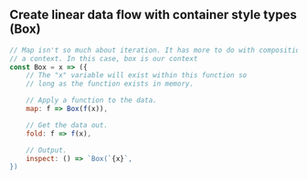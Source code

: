 ## Create linear data flow with container style types (Box)
```js
// Map isn't so much about iteration. It has more to do with composition within
// a context. In this case, box is our context
const Box = x => ({
	// The "x" variable will exist within this function so
	// long as the function exists in memory.

	// Apply a function to the data.
	map: f => Box(f(x)),

	// Get the data out.
	fold: f => f(x),

	// Output.
	inspect: () => `Box(`{x}`,
})
```
